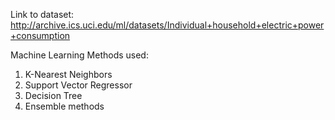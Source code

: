 Link to dataset:
http://archive.ics.uci.edu/ml/datasets/Individual+household+electric+power+consumption

Machine Learning Methods used:
1. K-Nearest Neighbors
2. Support Vector Regressor
3. Decision Tree
4. Ensemble methods

